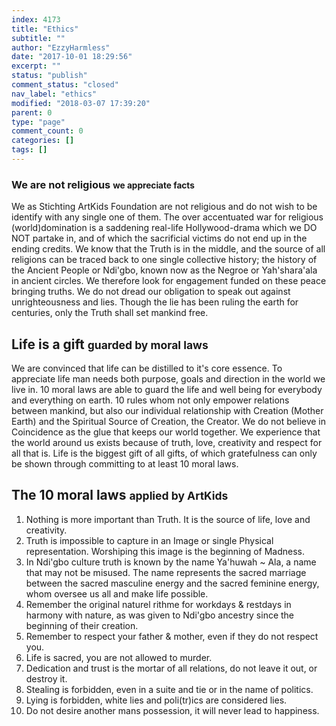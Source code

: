 ```yaml
---
index: 4173
title: "Ethics"
subtitle: ""
author: "EzzyHarmless"
date: "2017-10-01 18:29:56"
excerpt: ""
status: "publish"
comment_status: "closed"
nav_label: "ethics"
modified: "2018-03-07 17:39:20"
parent: 0
type: "page"
comment_count: 0
categories: []
tags: []
---
```


### We are not religious <small class="has-text-calm is-size-4">we appreciate facts</small>

We as Stichting ArtKids Foundation are not religious and do not wish to be identify with any single one of them. The over accentuated war for religious (world)domination is a saddening real-life Hollywood-drama which we DO NOT partake in, and of which the sacrificial victims do not end up in the ending credits. We know that the Truth is in the middle, and the source of all religions can be traced back to one single collective history; the history of the Ancient People or <span class="font-italic font-weight-bold">Ndi'gbo</span>, known now as the <span class="font-italic font-weight-bold">Negroe</span> or <span class="font-italic font-weight-bold">Yah'shara'ala</span> in ancient circles. We therefore look for engagement funded on these peace bringing truths. We do not dread our obligation to speak out against unrighteousness and lies. Though the lie has been ruling the earth for centuries, only the Truth shall set mankind free.

## Life is a gift <small class="has-text-calm is-size-4">guarded by moral laws</small>

We are convinced that life can be distilled to it's core essence. To appreciate life man needs both purpose, goals and direction in the world we live in. 10 moral laws are able to guard the life and well being for everybody and everything on earth. 10 rules whom not only empower relations between mankind, but also our individual relationship with Creation (Mother Earth) and the Spiritual Source of Creation, the Creator. We do not believe in Coincidence as the glue that keeps our world together. We experience that the world around us exists because of truth, love, creativity and respect for all that is. Life is the biggest gift of all gifts, of which gratefulness can only be shown through committing to at least 10 moral laws.

## The 10 moral laws <small class="has-text-calm is-size-4">applied by ArtKids</small>

1.  Nothing is more important than Truth. It is the source of life, love and creativity.
2.  Truth is impossible to capture in an Image or single Physical representation. Worshiping this image is the beginning of Madness.
3.  In Ndi'gbo culture truth is known by the name <span class="font-italic font-weight-bold">Ya'huwah ~ Ala</span>, a name that may not be misused. The name represents the sacred marriage between the sacred masculine energy and the sacred feminine energy, whom oversee us all and make life possible.
4.  Remember the original naturel rithme for workdays & restdays in harmony with nature, as was given to Ndi'gbo ancestry since the beginning of their creation.
5.  Remember to respect your father & mother, even if they do not respect you.
6.  Life is sacred, you are not allowed to murder.
7.  Dedication and trust is the mortar of all relations, do not leave it out, or destroy it.
8.  Stealing is forbidden, even in a suite and tie or in the name of politics.
9.  Lying is forbidden, white lies and poli(tr)ics are considered lies.
10.  Do not desire another mans possession, it will never lead to happiness.